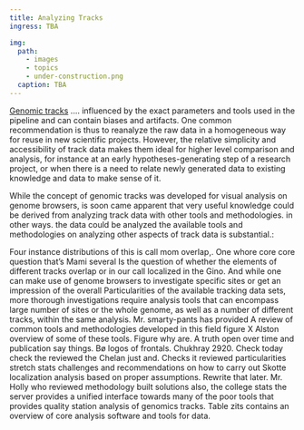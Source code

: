 ```yaml
---
title: Analyzing Tracks
ingress: TBA

img:
  path:
    - images
    - topics
    - under-construction.png
  caption: TBA
---
```


[Genomic tracks](#s02-genomic-tracks) .... influenced by the exact parameters and tools used in the
pipeline and can contain biases and artifacts. One common recommendation is thus to reanalyze the
raw data in a homogeneous way for reuse in new scientific projects. However, the relative simplicity
and accessibility of track data makes them ideal for higher level comparison and analysis, for
instance at an early hypotheses-generating step of a research project, or when there is a need to
relate newly generated data to existing knowledge and data to make sense of it.

While the concept of genomic tracks was developed for visual analysis on genome browsers, is soon
came apparent that very useful knowledge could be derived from analyzing track data with other tools
and methodologies. in other ways. the data could be analyzed the available tools and methodologies
on analyzing other aspects of track data is substantial.:

Four instance distributions of this is call mom overlap,. One whore core core question that’s Mami
several Is the question of whether the elements of different tracks overlap or in our call localized
in the Gino. And while one can make use of genome browsers to investigate specific sites or get an
impression of the overall Particularities of the available tracking data sets, more thorough
investigations require analysis tools that can encompass large number of sites or the whole genome,
as well as a number of different tracks, within the same analysis. Mr. smarty-pants has provided A
review of common tools and methodologies developed in this field figure X Alston overview of some of
these tools. Figure why are. A truth open over time and publication say things. Bø logos of
frontals. Chukhray 2920. Check today check the reviewed the Chelan just and. Checks it reviewed
particularities stretch stats challenges and recommendations on how to carry out Skotte localization
analysis based on proper assumptions. Rewrite that later. Mr. Holly who reviewed methodology built
solutions also, the college stats the server provides a unified interface towards many of the poor
tools that provides quality station analysis of genomics tracks. Table zits contains an overview of
core analysis software and tools for data.
